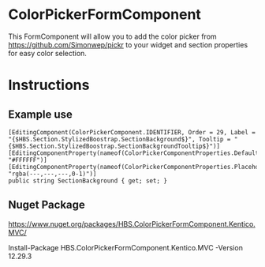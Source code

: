 # ColorPickerFormComponent
This FormComponent will allow you to add the color picker from https://github.com/Simonwep/pickr to your widget and section properties for easy color selection.

# Instructions
## Example use

```
[EditingComponent(ColorPickerComponent.IDENTIFIER, Order = 29, Label = "{$HBS.Section.StylizedBoostrap.SectionBackground$}", Tooltip = "{$HBS.Section.StylizedBoostrap.SectionBackgroundTooltip$}")]
[EditingComponentProperty(nameof(ColorPickerComponentProperties.DefaultValue), "#FFFFFF")]
[EditingComponentProperty(nameof(ColorPickerComponentProperties.Placeholder), "rgba(---,---,---,0-1)")]
public string SectionBackground { get; set; }
```

## Nuget Package
https://www.nuget.org/packages/HBS.ColorPickerFormComponent.Kentico.MVC/

Install-Package HBS.ColorPickerFormComponent.Kentico.MVC -Version 12.29.3

